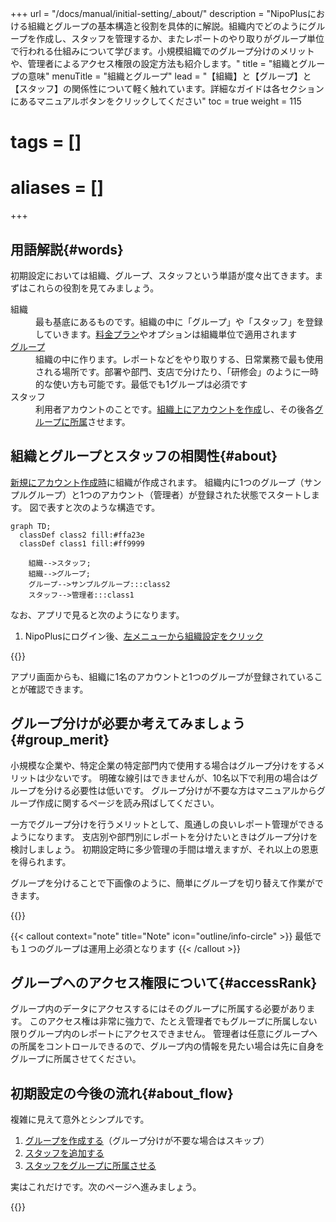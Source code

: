 +++
url = "/docs/manual/initial-setting/_about/"
description = "NipoPlusにおける組織とグループの基本構造と役割を具体的に解説。組織内でどのようにグループを作成し、スタッフを管理するか、またレポートのやり取りがグループ単位で行われる仕組みについて学びます。小規模組織でのグループ分けのメリットや、管理者によるアクセス権限の設定方法も紹介します。"
title = "組織とグループの意味"
menuTitle = "組織とグループ"
lead = "【組織】と【グループ】と【スタッフ】の関係性について軽く触れています。詳細なガイドは各セクションにあるマニュアルボタンをクリックしてください"
toc = true
weight = 115
# tags = []
# aliases = []
+++

## 用語解説{#words}

初期設定においては組織、グループ、スタッフという単語が度々出てきます。まずはこれらの役割を見てみましょう。

<dl class="basic">
<dt>組織</dt>
<dd>最も基底にあるものです。組織の中に「グループ」や「スタッフ」を登録していきます。<a href="/docs/price/_about/#fee">料金プラン</a>やオプションは組織単位で適用されます</dd>
<dt><a href="/docs/manual/initial-setting/make-group/">グループ</a></dt>
<dd>組織の中に作ります。レポートなどをやり取りする、日常業務で最も使用される場所です。部署や部門、支店で分けたり、「研修会」のように一時的な使い方も可能です。最低でも1グループは必須です</dd>
<dt>スタッフ</dt>
<dd>利用者アカウントのことです。<a href="/docs/manual/initial-setting/staff/make/">組織上にアカウントを作成</a>し、その後各<a href="/docs/manual/initial-setting/staff/manage/#join_staff">グループに所属</a>させます。</dd>
</dl>

## 組織とグループとスタッフの相関性{#about}

[新規にアカウント作成時](/docs/manual/quickstart/#create_acount)に組織が作成されます。
組織内に1つのグループ（サンプルグループ）と1つのアカウント（管理者）が登録された状態でスタートします。
図で表すと次のような構造です。

```kroki {type=mermaid}
graph TD;
  classDef class2 fill:#ffa23e
  classDef class1 fill:#ff9999

    組織-->スタッフ;
    組織-->グループ;
    グループ-->サンプルグループ:::class2
    スタッフ-->管理者:::class1

```

なお、アプリで見ると次のようになります。

1. NipoPlusにログイン後、[左メニューから組織設定をクリック](/docs/manual/initial-setting/staff/rank/#rootSettingBtn)

{{<iTablet filename="company" msg="組織設定画面では組織内のスタッフとグループを管理できるよ" alice="ok">}}

アプリ画面からも、組織に1名のアカウントと1つのグループが登録されていることが確認できます。

## グループ分けが必要か考えてみましょう{#group_merit}

小規模な企業や、特定企業の特定部門内で使用する場合はグループ分けをするメリットは少ないです。
明確な線引はできませんが、10名以下で利用の場合はグループを分ける必要性は低いです。
グループ分けが不要な方はマニュアルからグループ作成に関するページを読み飛ばしてください。

一方でグループ分けを行うメリットとして、風通しの良いレポート管理ができるようになります。
支店別や部門別にレポートを分けたいときはグループ分けを検討しましょう。
初期設定時に多少管理の手間は増えますが、それ以上の恩恵を得られます。

グループを分けることで下画像のように、簡単にグループを切り替えて作業ができます。

{{<icatch filename="switch-group" msg="作業グループを複数作成作って使い分けると色々便利ですよ" alice="guide">}}

{{< callout context="note" title="Note" icon="outline/info-circle" >}}
最低でも１つのグループは運用上必須となります
{{< /callout >}}

## グループへのアクセス権限について{#accessRank}

グループ内のデータにアクセスするにはそのグループに所属する必要があります。
このアクセス権は非常に強力で、たとえ管理者でもグループに所属しない限りグループ内のレポートにアクセスできません。
管理者は任意にグループへの所属をコントロールできるので、グループ内の情報を見たい場合は先に自身をグループに所属させてください。

## 初期設定の今後の流れ{#about_flow}

複雑に見えて意外とシンプルです。

1. [グループを作成する](/docs/manual/initial-setting/make-group/)（グループ分けが不要な場合はスキップ）
1. [スタッフを追加する](/docs/manual/initial-setting/staff/make/)
1. [スタッフをグループに所属させる](/docs/manual/initial-setting/staff/manage/#join_staff)

実はこれだけです。次のページへ進みましょう。

{{<nextBlog>}}
